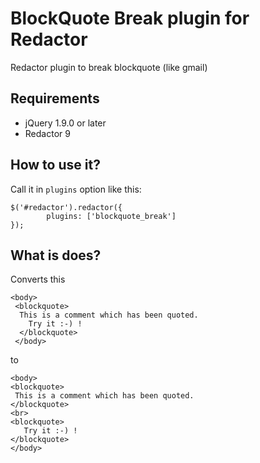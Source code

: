 BlockQuote Break plugin for Redactor
================

Redactor plugin to break blockquote (like gmail)

## Requirements 
* jQuery 1.9.0 or later
* Redactor 9

## How to use it?
Call it in `plugins` option like this:
```
$('#redactor').redactor({
        plugins: ['blockquote_break']
});
```

## What is does?
Converts this

```
<body>                                           
 <blockquote>                                   
  This is a comment which has been quoted.
    Try it :-) !                                 
  </blockquote>                                  
 </body>                                     
 ```
to 

 ```
<body>                                           
 <blockquote>                                   
  This is a comment which has been quoted.
</blockquote>
<br>
 <blockquote>                                    
    Try it :-) !                                 
 </blockquote>                                  
 </body>                                     
 ```